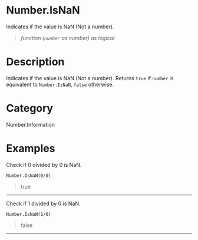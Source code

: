 # Number.IsNaN
Indicates if the value is NaN (Not a number).
> _function (<code>number</code> as number) as logical_

# Description 
Indicates if the value is NaN (Not a number). Returns <code>true</code> if <code>number</code> is equivalent to <code>Number.IsNaN</code>, <code>false</code> otherwise.
# Category 
Number.Information
# Examples 
Check if 0 divided by 0 is NaN.
```
Number.IsNaN(0/0)
```
> true
***
Check if 1 divided by 0 is NaN.
```
Number.IsNaN(1/0)
```
> false
***
